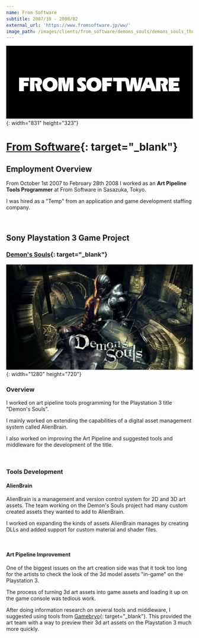 ```yaml
---
name: From Software
subtitle: 2007/10 - 2008/02
external_url: 'https://www.fromsoftware.jp/ww/'
image_path: /images/clients/from_software/demons_souls/demons_souls_thumb.jpg
---
```


![](/images/clients/from_software/from_software_logo.png){: width="831" height="323"}

# [From Software](https://www.fromsoftware.jp/ww/){: target="_blank"}

## Employment Overview

From October 1st 2007 to February 28th 2008 I worked as an **Art Pipeline Tools Programmer** at From Software in Sasazuka, Tokyo.

I was hired as a "Temp" from an application and game development staffing company.

&nbsp;

## Sony Playstation 3 Game Project

### [Demon's Souls](https://www.fromsoftware.jp/ww/detail.html?csm=07){: target="_blank"}

![](/images/clients/from_software/demons_souls/demons-souls_wide.jpg){: width="1280" height="720"}

### Overview

I worked on art pipeline tools programming for the Playstation 3 title &nbsp; &nbsp; &nbsp;&nbsp; "Demon's Souls".

I mainly worked on extending the capabilities of a digital asset management system called AlienBrain.

I also worked on improving the Art Pipeline and suggested tools and middleware for the development of the title.

&nbsp;

### Tools Development

#### AlienBrain

AlienBrain is a management and version control system for 2D and 3D art assets. The team working on the Demon's Souls project had many custom created assets they wanted to add to AlienBrain.

I worked on expanding the kinds of assets AlienBrain manages by creating DLLs and added support for custom material and shader files.

&nbsp;

#### Art Pipeline Improvement

One of the biggest issues on the art creation side was that it took too long for the artists to check the look of the 3d model assets "in-game" on the Playstation 3.

The process of turning 3d art assets into game assets and loading it up on the game console was tedious work.

After doing information research on several tools and middleware, I suggested using tools from [Gamebryo](https://en.wikipedia.org/wiki/Gamebryo){: target="_blank"}. This provided the art team with a way to preview their 3d art assets on the Playstation 3 much more quickly.